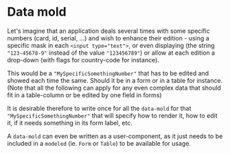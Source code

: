 # Data mold

Let's imagine that an application deals several times with some specific numbers (card, id, serial, ...) and wish to enhance their edition - using a specific mask in each `<input type="text">`, or even displaying (the string `"123-45678-9"` instead of the value `"123456789"`) or allow at each edition a drop-down (with flags for country-code for instance).

This would be a `"MySpecificSomethingNumber"` that has to be edited and showed each time the same. Should it be in a form or in a table for instance. (Note that all the following can apply for any even complex data that should fit in a table-column or be edited by one field in forms)

It is desirable therefore to write once for all the `data-mold` for that `"MySpecificSomethingNumber"` that will specify how to render it, how to edit it, if it needs something in its form label, etc.

A `data-mold` can even be written as a user-component, as it just needs to be included in a `modeled` (ie. `Form` or `Table`) to be available for usage.